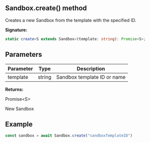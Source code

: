 
## Sandbox.create() method

Creates a new Sandbox from the template with the specified ID.

**Signature:**

```typescript
static create<S extends Sandbox>(template: string): Promise<S>;
```

## Parameters

|  Parameter | Type | Description |
|  --- | --- | --- |
|  template | string | Sandbox template ID or name |

**Returns:**

Promise&lt;S&gt;

New Sandbox

## Example


```ts
const sandbox = await Sandbox.create("sandboxTemplateID")
```

